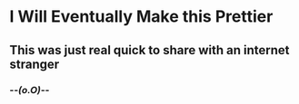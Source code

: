 # I Will Eventually Make this Prettier
## This was just real quick to share with an internet stranger

### --_(o.O)_--
